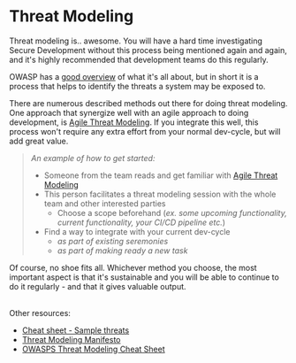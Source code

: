 # Threat Modeling

Threat modeling is.. awesome. You will have a hard time investigating Secure Development without this process being mentioned again and again, and it's highly recommended that development teams do this regularly.  

OWASP has a [good overview](https://owasp.org/www-community/Threat_Modeling) of what it's all about, but in short it is a process that helps to identify the threats a system may be exposed to.

There are numerous described methods out there for doing threat modeling. One approach that synergize well with an agile approach to doing development, is [Agile Threat Modeling](https://martinfowler.com/articles/agile-threat-modelling.html). If you integrate this well, this process won't require any extra effort from your normal dev-cycle, but will add great value.  

> *An example of how to get started:*
>
> * Someone from the team reads and get familiar with [Agile Threat Modeling](https://martinfowler.com/articles/agile-threat-modelling.html)
> * This person facilitates a threat modeling session with the whole team and other interested parties
>   * Choose a scope beforehand (*ex. some upcoming functionality, current functionality, your CI/CD pipeline etc.*)
> * Find a way to integrate with your current dev-cycle
>   * *as part of existing seremonies*
>   * *as part of making ready a new task*

Of course, no shoe fits all. Whichever method you choose, the most important aspect is that it's sustainable and you will be able to continue to do it regularly - and that it gives valuable output.  

\
Other resources:

* [Cheat sheet - Sample threats](https://docs.microsoft.com/en-us/previous-versions/msp-n-p/ff649461(v=pandp.10)?redirectedfrom=MSDN)
* [Threat Modeling Manifesto](https://www.threatmodelingmanifesto.org/)
* [OWASPS Threat Modeling Cheat Sheet](https://cheatsheetseries.owasp.org/cheatsheets/Threat_Modeling_Cheat_Sheet.html)